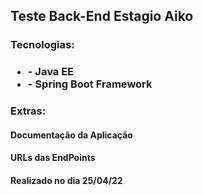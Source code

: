<h2>Teste Back-End Estagio Aiko</h2>

<h3>Tecnologias:<h3>
  
  <ul>
    <li>- Java EE</li>
    <li>- Spring Boot Framework</li>
  </ul>
  
  <h3>Extras:</h3>
  <h4>Documentação da Aplicação</h4>
  <h4>URLs das EndPoints</h4>
 
  
  <h4>Realizado no dia 25/04/22</h4>
